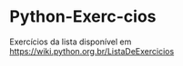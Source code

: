 # Python-Exerc-cios
Exercícios da lista disponível em https://wiki.python.org.br/ListaDeExercicios 
